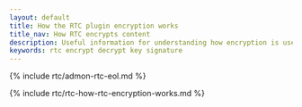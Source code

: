 ```yaml
---
layout: default
title: How the RTC plugin encryption works
title_nav: How RTC encrypts content
description: Useful information for understanding how encryption is used with RTC
keywords: rtc encrypt decrypt key signature
---
```


{% include rtc/admon-rtc-eol.md %}

{% include rtc/rtc-how-rtc-encryption-works.md %}
